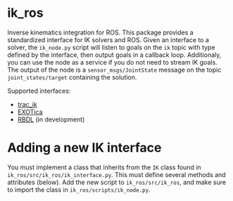 # ik_ros

Inverse kinematics integration for ROS. This package provides a
standardized interface for IK solvers and ROS. Given an interface to a
solver, the `ik_node.py` script will listen to goals on the `ik` topic
with type defined by the interface, then output goals in a callback
loop. Additionaly, you can use the node as a service if you do not
need to stream IK goals. The output of the node is a
`sensor_msgs/JointState` message on the topic `joint_states/target`
containing the solution.

Supported interfaces:
* [trac_ik](https://bitbucket.org/traclabs/trac_ik.git)
* [EXOTica](https://github.com/ipab-slmc/exotica)
* [RBDL](https://rbdl.github.io/) (in development)


# Adding a new IK interface

You must implement a class that inherits from the `IK` class found in
`ik_ros/src/ik_ros/ik_interface.py`. This must define several methods
and attributes (below). Add the new script to `ik_ros/src/ik_ros`, and make
sure to import the class in `ik_ros/scripts/ik_node.py`.
